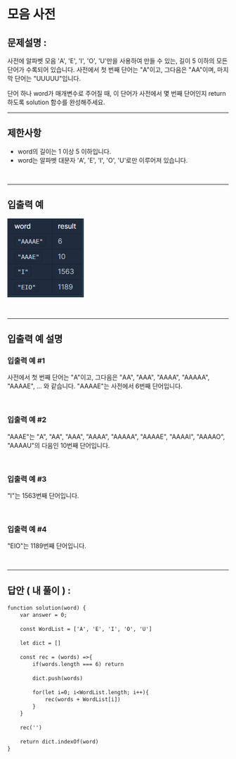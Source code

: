 # 모음 사전

## 문제설명 :

사전에 알파벳 모음 'A', 'E', 'I', 'O', 'U'만을 사용하여 만들 수 있는, 길이 5 이하의 모든 단어가 수록되어 있습니다. 사전에서 첫 번째 단어는 "A"이고, 그다음은 "AA"이며, 마지막 단어는 "UUUUU"입니다.

단어 하나 word가 매개변수로 주어질 때, 이 단어가 사전에서 몇 번째 단어인지 return 하도록 solution 함수를 완성해주세요.

---

## 제한사항

- word의 길이는 1 이상 5 이하입니다.
- word는 알파벳 대문자 'A', 'E', 'I', 'O', 'U'로만 이루어져 있습니다.

<br/>

---

## 입출력 예

![Alt text](모음사전.png)

<br/>

---

## 입출력 예 설명

### 입출력 예 #1

사전에서 첫 번째 단어는 "A"이고, 그다음은 "AA", "AAA", "AAAA", "AAAAA", "AAAAE", ... 와 같습니다. "AAAAE"는 사전에서 6번째 단어입니다.

<br/>

### 입출력 예 #2

"AAAE"는 "A", "AA", "AAA", "AAAA", "AAAAA", "AAAAE", "AAAAI", "AAAAO", "AAAAU"의 다음인 10번째 단어입니다.

<br/>

### 입출력 예 #3

"I"는 1563번째 단어입니다.

<br/>

### 입출력 예 #4

"EIO"는 1189번째 단어입니다.

<br/>

---

## 답안 ( 내 풀이 ) :

```
function solution(word) {
    var answer = 0;

    const WordList = ['A', 'E', 'I', 'O', 'U']

    let dict = []

    const rec = (words) =>{
        if(words.length === 6) return

        dict.push(words)

        for(let i=0; i<WordList.length; i++){
            rec(words + WordList[i])
        }
    }

    rec('')

    return dict.indexOf(word)
}
```
